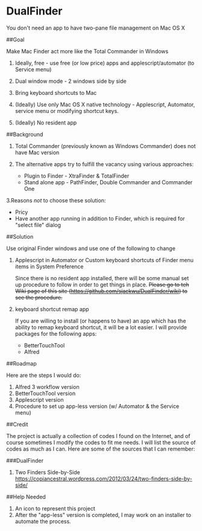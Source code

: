 # DualFinder
You don't need an app to have two-pane file management on Mac OS X

##Goal

Make Mac Finder act more like the Total Commander in Windows
	
1. Ideally, free - use free (or low price) apps and applescript/automator  (to Service menu) 

2. Dual window mode - 2 windows side by side

3. Bring keyboard shortcuts to Mac

4. (Ideally) Use only Mac OS X native technology - Applescript, Automator, service menu or modifying shortcut keys.

5. (Ideally) No resident app

##Background

1. Total Commander (previously known as Windows Commander) does not have Mac version

2. The alternative apps try to fulfill the vacancy using various approaches:

    * Plugin to Finder - XtraFinder & TotalFinder
    * Stand alone app - PathFinder, Double Commander and Commander One

3.Reasons *not* to choose these solution:

   * Pricy
   * Have another app running in addition to Finder, which is required for "select file" dialog 

##Solution

Use original Finder windows and use one of the following to change

1. Applescript in Automator or Custom keyboard shortcuts of Finder menu items in System Preference

   Since there is no resident app installed, there will be some manual set up procedure to follow in order to get things in place. ~~Please go to teh Wiki page of this site (https://github.com/sjackwu/DualFinder/wiki) to see the procedure.~~ 

2. keyboard shortcut remap app

   If you are willing to install (or happens to have) an app which has the ability to remap keyboard shortcut, it will be a lot easier. I will provide packages for the following apps:

    * BetterTouchTool
    * Alfred

##Roadmap

Here are the steps I would do:

1. Alfred 3 workflow version
2. BetterTouchTool version
3. Applescript version
4. Procedure to set up app-less version (w/ Automator & the Service menu)

##Credit

The project is actually a collection of codes I found on the Internet, and of course sometimes I modify the codes to fit me needs. I will list the source of codes as much as I can. Here are some of the sources that I can remember:

###DualFinder
1. Two Finders Side-by-Side https://copiancestral.wordpress.com/2012/03/24/two-finders-side-by-side/


##Help Needed

1. An icon to represent this project
2. After the "app-less" version is completed, I may work on an installer to automate the process.
